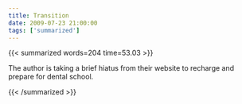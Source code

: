 ```yaml
---
title: Transition
date: 2009-07-23 21:00:00
tags: ['summarized']
---
```


{{< summarized words=204 time=53.03 >}}

The author is taking a brief hiatus from their website to recharge and prepare for dental school.

{{< /summarized >}}